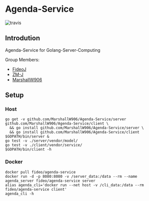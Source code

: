 # Agenda-Service

![travis](https://travis-ci.org/MarshallW906/Agenda-Service.svg?branch=dev)

## Introdution
Agenda-Service for Golang-Server-Computing

Group Members:
- [FideoJ](https://github.com/FideoJ)
- [ZM-J](https://github.com/ZM-J)
- [MarshallW906](https://github.com/MarshallW906)

## Setup
### Host
```
go get -v github.com/MarshallW906/Agenda-Service/server github.com/MarshallW906/Agenda-Service/client \
  && go install github.com/MarshallW906/Agenda-Service/server \
  && go install github.com/MarshallW906/Agenda-Service/client
$GOPATH/bin/server &
go test -v ./server/vendor/model/
go test -v ./client/vendor/service/
$GOPATH/bin/client -h
```

### Docker
```
docker pull fideo/agenda-service
docker run -d -p 8080:8080 -v /server_data:/data --rm --name agenda_server fideo/agenda-service server
alias agenda_cli='docker run --net host -v /cli_data:/data --rm fideo/agenda-service client'
agenda_cli -h
```
